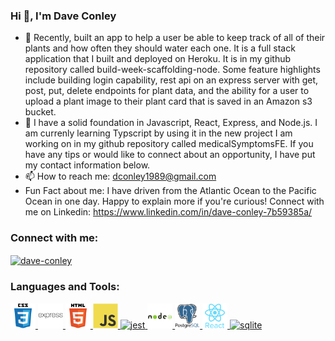 ### Hi 👋, I'm Dave Conley

- 🔭 Recently, built an app to help a user be able to keep track of all of their plants and how often they should water each one. It is a full stack application that I built and deployed on Heroku. It is in my github repository called build-week-scaffolding-node. Some feature highlights include building login capability, rest api on an express server with get, post, put, delete endpoints for plant data, and the ability for a user to upload a plant image to their plant card that is saved in an Amazon s3 bucket.
- 🌱 I have a solid foundation in Javascript, React, Express, and Node.js. I am currenly learning Typscript by using it in the new project I am working on in my github repository called medicalSymptomsFE. If you have any tips or would like to connect about an opportunity, I have put my contact information below.
- 📫 How to reach me: dconley1989@gmail.com
- Fun Fact about me: I have driven from the Atlantic Ocean to the Pacific Ocean in one day.  Happy to explain more if you're curious! Connect with me on Linkedin: https://www.linkedin.com/in/dave-conley-7b59385a/

<h3 align="left">Connect with me:</h3>
<p align="left">
<a href="https://linkedin.com/in/dave-conley" target="blank"><img align="center" src="https://raw.githubusercontent.com/rahuldkjain/github-profile-readme-generator/master/src/images/icons/Social/linked-in-alt.svg" alt="dave-conley" height="30" width="40" /></a>
</p>

<h3 align="left">Languages and Tools:</h3>
<p align="left"> <a href="https://www.w3schools.com/css/" target="_blank" rel="noreferrer"> <img src="https://raw.githubusercontent.com/devicons/devicon/master/icons/css3/css3-original-wordmark.svg" alt="css3" width="40" height="40"/> </a> <a href="https://expressjs.com" target="_blank" rel="noreferrer"> <img src="https://raw.githubusercontent.com/devicons/devicon/master/icons/express/express-original-wordmark.svg" alt="express" width="40" height="40"/> </a> <a href="https://www.w3.org/html/" target="_blank" rel="noreferrer"> <img src="https://raw.githubusercontent.com/devicons/devicon/master/icons/html5/html5-original-wordmark.svg" alt="html5" width="40" height="40"/> </a> <a href="https://developer.mozilla.org/en-US/docs/Web/JavaScript" target="_blank" rel="noreferrer"> <img src="https://raw.githubusercontent.com/devicons/devicon/master/icons/javascript/javascript-original.svg" alt="javascript" width="40" height="40"/> </a> <a href="https://jestjs.io" target="_blank" rel="noreferrer"> <img src="https://www.vectorlogo.zone/logos/jestjsio/jestjsio-icon.svg" alt="jest" width="40" height="40"/> </a> <a href="https://nodejs.org" target="_blank" rel="noreferrer"> <img src="https://raw.githubusercontent.com/devicons/devicon/master/icons/nodejs/nodejs-original-wordmark.svg" alt="nodejs" width="40" height="40"/> </a> <a href="https://www.postgresql.org" target="_blank" rel="noreferrer"> <img src="https://raw.githubusercontent.com/devicons/devicon/master/icons/postgresql/postgresql-original-wordmark.svg" alt="postgresql" width="40" height="40"/> </a> <a href="https://reactjs.org/" target="_blank" rel="noreferrer"> <img src="https://raw.githubusercontent.com/devicons/devicon/master/icons/react/react-original-wordmark.svg" alt="react" width="40" height="40"/> </a> <a href="https://www.sqlite.org/" target="_blank" rel="noreferrer"> <img src="https://www.vectorlogo.zone/logos/sqlite/sqlite-icon.svg" alt="sqlite" width="40" height="40"/> </a> </p>

